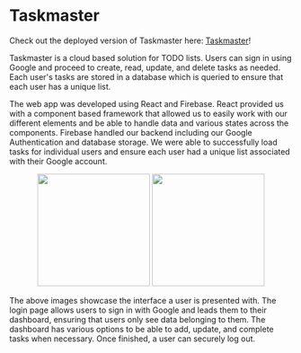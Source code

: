 # Taskmaster

Check out the deployed version of Taskmaster here:
<a href= "https://taskmaster-a4c01.web.app/">Taskmaster</a>!

Taskmaster is a cloud based solution for TODO lists. Users can sign in using Google and proceed to create, read, update, and delete tasks as needed. Each user's tasks are stored in a database which is queried to ensure that each user has a unique list.

The web app was developed using React and Firebase. React provided us with a component based framework that allowed us to easily work with our different elements and be able to handle data and various states across the components. Firebase handled our backend including our Google Authentication and database storage. We were able to successfully load tasks for individual users and ensure each user had a unique list associated with their Google account.


<p align="center">
<img src="./src/Images/taskmaster-pic.png" style ="height: 200px"/>
<img src="./src/Images/taskmaster-dash.png" style = "height: 200px"/>
</p>

The above images showcase the interface a user is presented with. The login page allows users to sign in with Google and leads them to their dashboard, ensuring that users only see data belonging to them. The dashboard has various options to be able to add, update, and complete tasks when necessary. Once finished, a user can securely log out. 
